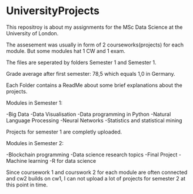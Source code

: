 # UniversityProjects

This repositroy is about my assignments for the MSc Data Science at the University of London.

The assesement was usually in form of 2 courseworks(projects) for each module. But some modules hat 1 CW and 1 exam.

The files are seperated by folders Semester 1 and Semester 1.

Grade average after first semester: 78,5 which equals 1,0 in Germany.

Each Folder contains a ReadMe about some brief explanations about the projects.

Modules in Semester 1:

-Big Data
-Data Visualisation
-Data programming in Python
-Natural Language Processing
-Neural Networks
-Statistics and statistical mining

Projects for semester 1 are completly uploaded.

Modules in Semester 2:

-Blockchain programming
-Data science research topics
-Final Project
-Machine learning
-R for data science

Since coursework 1 and courswork 2 for each module are often connected and cw2 builds on cw1, I can not upload a lot of projects for semester 2 at this point in time.
